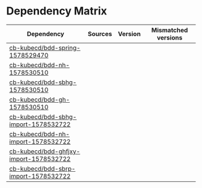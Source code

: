 # Dependency Matrix

Dependency | Sources | Version | Mismatched versions
---------- | ------- | ------- | -------------------
[cb-kubecd/bdd-spring-1578529470](https://github.com/cb-kubecd/bdd-spring-1578529470.git) |  | []() | 
[cb-kubecd/bdd-nh-1578530510](https://github.com/cb-kubecd/bdd-nh-1578530510.git) |  | []() | 
[cb-kubecd/bdd-sbhg-1578530510](https://github.com/cb-kubecd/bdd-sbhg-1578530510.git) |  | []() | 
[cb-kubecd/bdd-gh-1578530510](https://github.com/cb-kubecd/bdd-gh-1578530510.git) |  | []() | 
[cb-kubecd/bdd-sbhg-import-1578532722](https://github.com/cb-kubecd/bdd-sbhg-import-1578532722.git) |  | []() | 
[cb-kubecd/bdd-nh-import-1578532722](https://github.com/cb-kubecd/bdd-nh-import-1578532722.git) |  | []() | 
[cb-kubecd/bdd-ghfjxy-import-1578532722](https://github.com/cb-kubecd/bdd-ghfjxy-import-1578532722.git) |  | []() | 
[cb-kubecd/bdd-sbrp-import-1578532722](https://github.com/cb-kubecd/bdd-sbrp-import-1578532722.git) |  | []() | 
